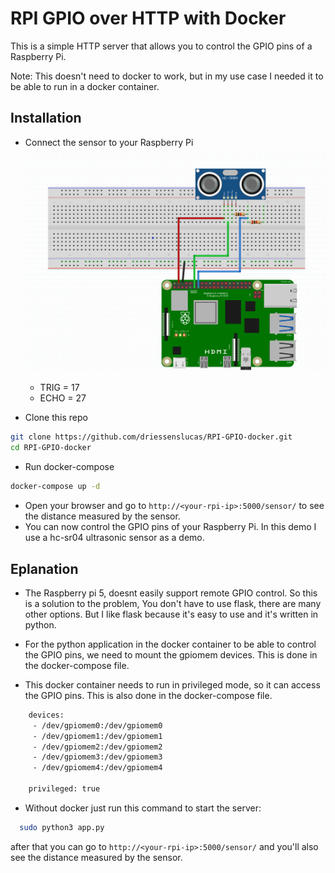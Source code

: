 # RPI GPIO over HTTP with Docker

This is a simple HTTP server that allows you to control the GPIO pins of a Raspberry Pi.

Note: This doesn't need to docker to work, but in my use case I needed it to be able to run in a docker container.

## Installation

- Connect the sensor to your Raspberry Pi
  ![rpi connector](./rpi_connecting.png)

  - TRIG = 17
  - ECHO = 27

- Clone this repo

```bash
git clone https://github.com/driessenslucas/RPI-GPIO-docker.git
cd RPI-GPIO-docker
```

- Run docker-compose

```bash
docker-compose up -d
```

- Open your browser and go to `http://<your-rpi-ip>:5000/sensor/` to see the distance measured by the sensor.
- You can now control the GPIO pins of your Raspberry Pi. In this demo I use a hc-sr04 ultrasonic sensor as a demo.

## Eplanation

- The Raspberry pi 5, doesnt easily support remote GPIO control. So this is a solution to the problem, You don't have to use flask, there are many other options. But I like flask because it's easy to use and it's written in python.

- For the python application in the docker container to be able to control the GPIO pins, we need to mount the gpiomem devices. This is done in the docker-compose file.
- This docker container needs to run in privileged mode, so it can access the GPIO pins. This is also done in the docker-compose file.

```dockerfile
    devices:
     - /dev/gpiomem0:/dev/gpiomem0
     - /dev/gpiomem1:/dev/gpiomem1
     - /dev/gpiomem2:/dev/gpiomem2
     - /dev/gpiomem3:/dev/gpiomem3
     - /dev/gpiomem4:/dev/gpiomem4

    privileged: true
```

- Without docker just run this command to start the server:

```bash
  sudo python3 app.py
```

after that you can go to `http://<your-rpi-ip>:5000/sensor/` and you'll also see the distance measured by the sensor.
